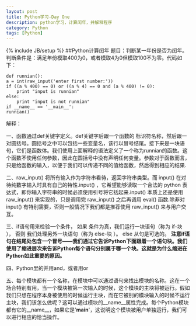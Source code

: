 ```yaml
---
layout: post
title: Python学习-Day One
description: python学习，计算闰年，并解释程序
category: Python
tags: [Python]
---
```

{% include JB/setup %}
##Python计算闰年
题目：判断某一年份是否为闰年。判断条件是：满足年份模取400为0，或者模取4为0但模取100不为零。代码如下：

    def runnian():
    a = int(raw_input('enter first number:'))
    if ((a % 400) == 0) or ((a % 4) == 0 and (a % 400) != 0):
        print "input is runnian"
    else:
        print "input is not runnian"
    if __name__ == '__main__':
    runnian()
解释：

一、函数通过def关键字定义。def关键字后跟一个函数的 标识符名称，然后跟一对圆括号。圆括号之中可以包括一些变量名，该行以冒号结尾。接下来是一块语句，它们是函数体。我们使用上面解释的语法定义了一个称为runnian的函数。这个函数不使用任何参数，因此在圆括号中没有声明任何变量。参数对于函数而言，只是给函数的输入，以便于我们可以传递不同的值给函数，然后得到相应的结果.

二、raw_input() 将所有输入作为字符串看待，返回字符串类型。而 input() 在对待纯数字输入时具有自己的特性.input() ，它希望能够读取一个合法的 python 表达式，即你输入字符串的时候必须使用引号将它括起来.input() 本质上还是使用 raw_input() 来实现的，只是调用完 raw_input() 之后再调用 eval() 函数.除非对 input() 有特别需要，否则一般情况下我们都是推荐使用 raw_input() 来与用户交互。

三、if语句用来检验一个条件， 如果 条件为真，我们运行一块语句（称为 if-块 ）， 否则 我们处理另外一块语句（称为 else-块 ）。 else 从句是可选的。
**注意if语句在结尾处包含一个冒号——我们通过它告诉Python下面跟着一个语句块。我们使用了缩进层次来告诉Python每个语句分别属于哪一个块。这就是为什么缩进在Python如此重要的原因。**

四、Python里的并用and，或者用or

五、每个模块都有一个名称，在模块中可以通过语句来找出模块的名称。这在一个场合特别有用，当一个模块被第一次输入的时候，这个模块的主块将被运行。假如我们只想在程序本身被使用的时候运行主块，而在它被别的模块输入的时候不运行主块，我们该怎么做呢？这可以通过模块的__name__属性完成。每个Python模块都有它的__name__，如果它是'__main__'，这说明这个模块被用户单独运行，我们可以进行相应的恰当操作。